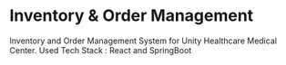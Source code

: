 # Inventory & Order Management

Inventory and Order Management System for Unity Healthcare Medical Center.
Used Tech Stack : React and SpringBoot
